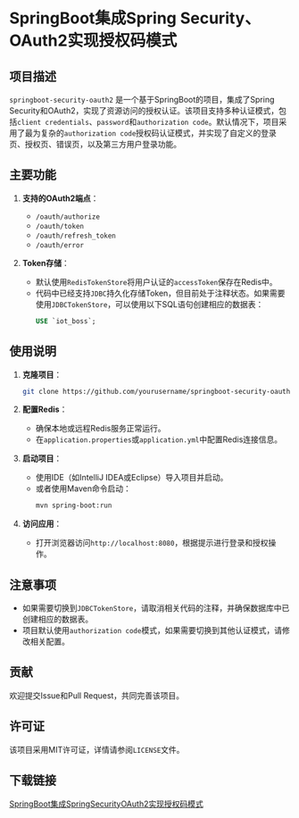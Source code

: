 # SpringBoot集成Spring Security、OAuth2实现授权码模式

## 项目描述

`springboot-security-oauth2` 是一个基于SpringBoot的项目，集成了Spring Security和OAuth2，实现了资源访问的授权认证。该项目支持多种认证模式，包括`client credentials`、`password`和`authorization code`。默认情况下，项目采用了最为复杂的`authorization code`授权码认证模式，并实现了自定义的登录页、授权页、错误页，以及第三方用户登录功能。

## 主要功能

1. **支持的OAuth2端点**：
   - `/oauth/authorize`
   - `/oauth/token`
   - `/oauth/refresh_token`
   - `/oauth/error`

2. **Token存储**：
   - 默认使用`RedisTokenStore`将用户认证的`accessToken`保存在Redis中。
   - 代码中已经支持`JDBC`持久化存储Token，但目前处于注释状态。如果需要使用`JDBCTokenStore`，可以使用以下SQL语句创建相应的数据表：
     ```sql
     USE `iot_boss`;
     ```

## 使用说明

1. **克隆项目**：
   ```bash
   git clone https://github.com/yourusername/springboot-security-oauth2.git
   ```

2. **配置Redis**：
   - 确保本地或远程Redis服务正常运行。
   - 在`application.properties`或`application.yml`中配置Redis连接信息。

3. **启动项目**：
   - 使用IDE（如IntelliJ IDEA或Eclipse）导入项目并启动。
   - 或者使用Maven命令启动：
     ```bash
     mvn spring-boot:run
     ```

4. **访问应用**：
   - 打开浏览器访问`http://localhost:8080`，根据提示进行登录和授权操作。

## 注意事项

- 如果需要切换到`JDBCTokenStore`，请取消相关代码的注释，并确保数据库中已创建相应的数据表。
- 项目默认使用`authorization code`模式，如果需要切换到其他认证模式，请修改相关配置。

## 贡献

欢迎提交Issue和Pull Request，共同完善该项目。

## 许可证

该项目采用MIT许可证，详情请参阅`LICENSE`文件。

## 下载链接

[SpringBoot集成SpringSecurityOAuth2实现授权码模式](https://pan.quark.cn/s/3e8570583991)